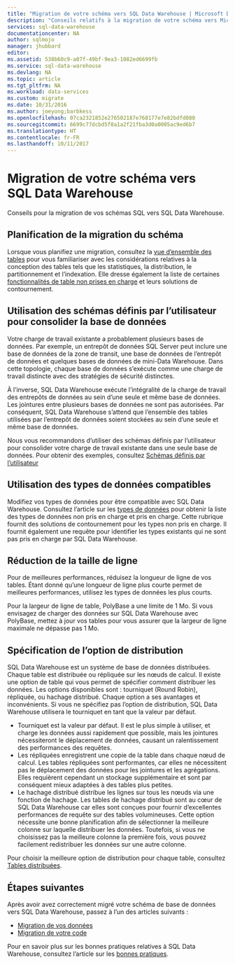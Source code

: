 ```yaml
---
title: "Migration de votre schéma vers SQL Data Warehouse | Microsoft Docs"
description: "Conseils relatifs à la migration de votre schéma vers Microsoft Azure SQL Data Warehouse, dans le cadre du développement de solutions."
services: sql-data-warehouse
documentationcenter: NA
author: sqlmojo
manager: jhubbard
editor: 
ms.assetid: 538b60c9-a07f-49bf-9ea3-1082ed6699fb
ms.service: sql-data-warehouse
ms.devlang: NA
ms.topic: article
ms.tgt_pltfrm: NA
ms.workload: data-services
ms.custom: migrate
ms.date: 10/31/2016
ms.author: joeyong;barbkess
ms.openlocfilehash: 07ca2321852e276502187e768177e7e82bdfd080
ms.sourcegitcommit: 6699c77dcbd5f8a1a2f21fba3d0a0005ac9ed6b7
ms.translationtype: HT
ms.contentlocale: fr-FR
ms.lasthandoff: 10/11/2017
---
```

# <a name="migrate-your-schemas-to-sql-data-warehouse"></a>Migration de votre schéma vers SQL Data Warehouse
Conseils pour la migration de vos schémas SQL vers SQL Data Warehouse. 

## <a name="plan-your-schema-migration"></a>Planification de la migration du schéma

Lorsque vous planifiez une migration, consultez la [vue d’ensemble des tables][table overview] pour vous familiariser avec les considérations relatives à la conception des tables tels que les statistiques, la distribution, le partitionnement et l’indexation.  Elle dresse également la liste de certaines [fonctionnalités de table non prises en charge][unsupported table features] et leurs solutions de contournement.

## <a name="use-user-defined-schemas-to-consolidate-databases"></a>Utilisation des schémas définis par l’utilisateur pour consolider la base de données

Votre charge de travail existante a probablement plusieurs bases de données. Par exemple, un entrepôt de données SQL Server peut inclure une base de données de la zone de transit, une base de données de l’entrepôt de données et quelques bases de données de mini-Data Warehouse. Dans cette topologie, chaque base de données s’exécute comme une charge de travail distincte avec des stratégies de sécurité distinctes.

À l’inverse, SQL Data Warehouse exécute l’intégralité de la charge de travail des entrepôts de données au sein d’une seule et même base de données. Les jointures entre plusieurs bases de données ne sont pas autorisées. Par conséquent, SQL Data Warehouse s’attend que l’ensemble des tables utilisées par l’entrepôt de données soient stockées au sein d’une seule et même base de données.

Nous vous recommandons d’utiliser des schémas définis par l’utilisateur pour consolider votre charge de travail existante dans une seule base de données. Pour obtenir des exemples, consultez [Schémas définis par l’utilisateur](sql-data-warehouse-develop-user-defined-schemas.md)

## <a name="use-compatible-data-types"></a>Utilisation des types de données compatibles
Modifiez vos types de données pour être compatible avec SQL Data Warehouse. Consultez l’article sur les [types de données][data types] pour obtenir la liste des types de données non pris en charge et pris en charge. Cette rubrique fournit des solutions de contournement pour les types non pris en charge. Il fournit également une requête pour identifier les types existants qui ne sont pas pris en charge par SQL Data Warehouse.

## <a name="minimize-row-size"></a>Réduction de la taille de ligne
Pour de meilleures performances, réduisez la longueur de ligne de vos tables. Étant donné qu’une longueur de ligne plus courte permet de meilleures performances, utilisez les types de données les plus courts. 

Pour la largeur de ligne de table, PolyBase a une limite de 1 Mo.  Si vous envisagez de charger des données sur SQL Data Warehouse avec PolyBase, mettez à jour vos tables pour vous assurer que la largeur de ligne maximale ne dépasse pas 1 Mo. 

<!--
- For example, this table uses variable length data but the largest possible size of the row is still less than 1 MB. PolyBase will load data into this table.

- This table uses variable length data and the defined row width is less than one MB. When loading rows, PolyBase allocates the full length of the variable-length data. The full length of this row is greater than one MB.  PolyBase will not load data into this table.  

-->

## <a name="specify-the-distribution-option"></a>Spécification de l’option de distribution
SQL Data Warehouse est un système de base de données distribuées. Chaque table est distribuée ou répliquée sur les nœuds de calcul. Il existe une option de table qui vous permet de spécifier comment distribuer les données. Les options disponibles sont : tourniquet (Round Robin), répliquée, ou hachage distribué. Chaque option a ses avantages et inconvénients. Si vous ne spécifiez pas l’option de distribution, SQL Data Warehouse utilisera le tourniquet en tant que la valeur par défaut.

- Tourniquet est la valeur par défaut. Il est le plus simple à utiliser, et charge les données aussi rapidement que possible, mais les jointures nécessiteront le déplacement de données, causant un ralentissement des performances des requêtes.
- Les répliquées enregistrent une copie de la table dans chaque nœud de calcul. Les tables répliquées sont performantes, car elles ne nécessitent pas le déplacement des données pour les jointures et les agrégations. Elles requièrent cependant un stockage supplémentaire et sont par conséquent mieux adaptées à des tables plus petites.
- Le hachage distribué distribue les lignes sur tous les nœuds via une fonction de hachage. Les tables de hachage distribué sont au cœur de SQL Data Warehouse car elles sont conçues pour fournir d’excellentes performances de requête sur des tables volumineuses. Cette option nécessite une bonne planification afin de sélectionner la meilleure colonne sur laquelle distribuer les données. Toutefois, si vous ne choisissez pas la meilleure colonne la première fois, vous pouvez facilement redistribuer les données sur une autre colonne. 

Pour choisir la meilleure option de distribution pour chaque table, consultez [Tables distribuées](sql-data-warehouse-tables-distribute.md).


## <a name="next-steps"></a>Étapes suivantes
Après avoir avez correctement migré votre schéma de base de données vers SQL Data Warehouse, passez à l’un des articles suivants :

* [Migration de vos données][Migrate your data]
* [Migration de votre code][Migrate your code]

Pour en savoir plus sur les bonnes pratiques relatives à SQL Data Warehouse, consultez l’article sur les [bonnes pratiques][best practices].

<!--Image references-->

<!--Article references-->
[Migrate your code]: ./sql-data-warehouse-migrate-code.md
[Migrate your data]: ./sql-data-warehouse-migrate-data.md
[best practices]: ./sql-data-warehouse-best-practices.md
[table overview]: ./sql-data-warehouse-tables-overview.md
[unsupported table features]: ./sql-data-warehouse-tables-overview.md#unsupported-table-features
[data types]: ./sql-data-warehouse-tables-data-types.md
[unsupported data types]: ./sql-data-warehouse-tables-data-types.md#unsupported-data-types

<!--MSDN references-->


<!--Other Web references-->
